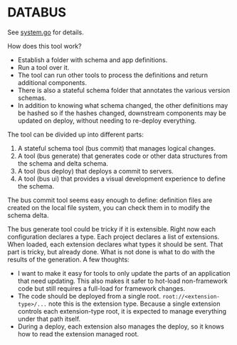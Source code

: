 # DATABUS

See [system.go](bus/system.go) for details.

How does this tool work?

 * Establish a folder with schema and app definitions.
 * Run a tool over it.
 * The tool can run other tools to process the definitions and
   return additional components.
 * There is also a stateful schema folder that annotates the various version
   schemas.
 * In addition to knowing what schema changed, the other definitions
   may be hashed so if the hashes changed, downstream components may be
   updated on deploy, without needing to re-deploy everything.

The tool can be divided up into different parts:
 1. A stateful schema tool (bus commit) that manages logical changes.
 2. A tool (bus generate) that generates code or other data structures from
    the schema and delta schema.
 3. A tool (bus deploy) that deploys a commit to servers.
 4. A tool (bus ui) that provides a visual development experience
    to define the schema.

The bus commit tool seems easy enough to define: definition files are
created on the local file system, you can check them in to modify the
schema delta.

The bus generate tool could be tricky if it is extensible. Right now
each configuration declares a type. Each project declares a list of
extensions. When loaded, each extension declares what types it should
be sent. That part is tricky, but already done. What is not done is
what to do with the results of the generation. A few thoughts:

 * I want to make it easy for tools to only update the parts of an application
   that need updating. This also makes it safer to hot-load non-framework
   code but still requires a full-load for framework changes.
 * The code should be deployed from a single root.
   `root://<extension-type>/...` note this is the extension type. Because
   a single extension controls each extension-type root, it is expected
   to manage everything under that path itself.
 * During a deploy, each extension also manages the deploy, so it knows
   how to read the extension managed root.

